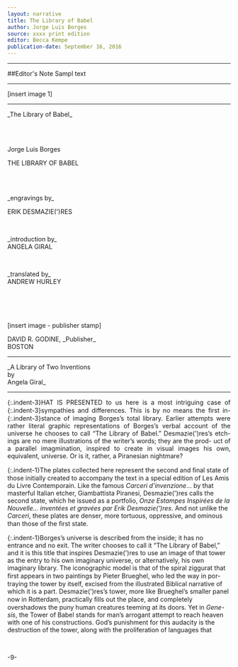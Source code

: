 ```yaml
---
layout: narrative
title: The Library of Babel
author: Jorge Luis Borges
source: xxxx print edition
editor: Becca Kempe
publication-date: September 16, 2016
---
```


---
##Editor's Note
Sampl text

---

[insert image 1]

---

<p class="centered">
_The Library of Babel_
</p>

<br>
<br>

<a id="title-page">
<p class="centered large">Jorge Luis Borges</p>
<p class="centered larger">THE LIBRARY OF BABEL</p>
<br>
<br>
<p class="centered">_engravings by_
<br>
<p class="centered">ERIK DESMAZIE(')RES</p>
<br>
<p class="centered">_introduction by_
<br>
ANGELA GIRAL</p>
<br>
<p class="centered">_translated by_
<br>
ANDREW HURLEY</p>
<br>
<br>
<br>
<br>
[insert image - publisher stamp]
<br>
<p class="centered">DAVID R. GODINE, _Publisher_
<br>BOSTON</p>

---

<p class="centered">
_A Library of Two Inventions
<br>by 
<br>Angela Giral_
</p>

---

 <p align="justify">
{:.indent-3}HAT IS PRESENTED to us here is a most intriguing case of
{:.indent-3}sympathies and differences. This is by no means the ﬁrst in-
{:.indent-3}stance of imaging Borges’s total library. Earlier attempts were
rather literal graphic representations of Borges’s verbal account of the
universe he chooses to call “The Library of Babel.” Desmazie(')res’s etch-
ings are no mere illustrations of the writer’s words; they are the prod-
uct of a parallel imagmination, inspired to create in visual images his own, 
equivalent, universe. Or is it, rather, a Piranesian nightmare?

{:.indent-1}The plates collected here represent the second and ﬁnal state of those 
initially created to accompany the text in a special edition of Les Amis 
du Livre Contemporain. Like the famous _Carceri d’invenzione_... by that
masterful Italian etcher, Giambattista Piranesi, Desmazie(')res calls the 
second state, which he issued as a portfolio, _Onze Estampes Inspirées de 
la Nouvelle... inventées et gravées par Erik Desmazie(')res_. And not unlike the 
_Carceri_, these plates are denser, more tortuous, oppressive, and ominous than those of the ﬁrst state.

{:.indent-1}Borges’s universe is described from the inside; it has no entrance and 
no exit. The writer chooses to call it “The Library of Babel,” and it is this 
title that inspires Desmazie(')res to use an image of that tower as the entry 
to his own imaginary universe, or alternatively, his own imaginary 
library. The iconographic model is that of the spiral ziggurat that ﬁrst appears in two paintings by Pieter Brueghel, who led the way in por- 
traying the tower by itself, excised from the illustrated Biblical narrative 
of which it is a part. Desmazie(')res’s tower, more like Brueghel’s smaller 
panel now in Rotterdam, practically ﬁlls out the place, and completely 
overshadows the puny human creatures teeming at its doors. Yet in _Gene- 
sis_, the Tower of Babel stands for man’s arrogant attempt to reach heaven 
with one of his constructions. God’s punishment for this audacity is the 
destruction of the tower, along with the proliferation of languages that</p>
<br>
<p class="centered">-9-</p>


